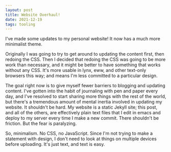 ```yaml
---
layout: post
title: Website Overhaul!
date: 2021-12-19
tags: tooling
---
```


I've made some updates to my personal website! It now has a much more minimalist theme.

Originally I was going to try to get around to updating the content first, then redoing the CSS. Then I decided that redoing the CSS was going to be more work than necessary, and it might be better to have something that works without any CSS. It's more usable in lynx, eww, and other text-only browsers this way; and means I'm less committed to a particular design.

The goal right now is to give myself fewer barriers to blogging and updating content. I've gotten into the habit of journaling with pen and paper every day, and I've resolved to start sharing more things with the rest of the world, but there's a tremendous amount of mental inertia involved in updating my website. It shouldn't be hard. My website is a static Jekyll site; this post, and all of the others, are effectively plain text files that I edit in emacs and deploy to my server every time I make a new commit. There shouldn't be friction. But the fear is paralyzing.

So, minimalism. No CSS, no JavaScript. Since I'm not trying to make a statement with design, I don't need to look at things on multiple devices before uploading. It's just text, and text is easy.
